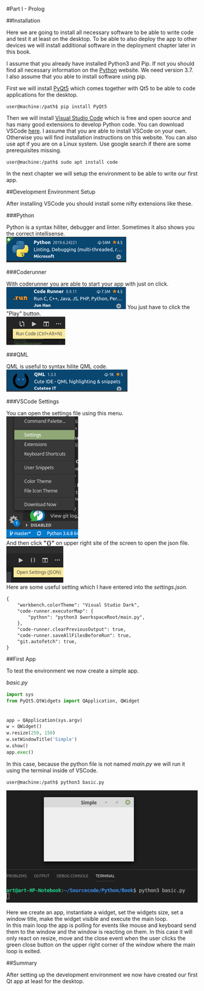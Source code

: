 #Part I - Prolog

##Installation

Here we are going to install all necessary software to be able to write code and test it at least on the desktop. 
To be able to also deploy the app to other devices we will install additional software in the deployment chapter later in this book. 

I assume that you already have installed Python3 and Pip. If not you should find all necessary information on the [Python](https://python.org) website. We need version 3.7.   
I also assume that you able to install software using pip. 

First we will install [PyQt5](https://www.riverbankcomputing.com/software/pyqt/intro) which comes together with Qt5 to be able to code applications for the desktop. 

```console
user@machine:/path$ pip install PyQt5
```

Then we will install [Visual Studio Code](https://code.visualstudio.com/) which is free and open source and has many good extensions to develop Python code. 
You can download VSCode [here](https://code.visualstudio.com/Download). I assume that you are able to install VSCode on your own. Otherwise you will find installation instructions on this website. 
You can also use apt if you are on a Linux system. 
Use google search if there are some prerequisites missing. 

```console
user@machine:/path$ sudo apt install code
```

In the next chapter we will setup the environment to be able to write our first app. 

##Development Environment Setup

After installing VSCode you should install some nifty extensions like these.   

###Python

Python is a syntax hiliter, debugger and linter. Sometimes it also shows you the correct intellisense.   
![AltText](../images/python.png "Title")

###Coderunner

With coderunner you are able to start your app with just on click.     
![AltText](../images/coderunner.png "Title")
You just have to click the "Play" button.   
![AltText](../images/runner.png "Title")

###QML

QML is useful to syntax hilite QML code.   
<img src="../images/qml.png" alt="QML" title="QML" />

###VSCode Settings

You can open the settings file using this menu.   
![AltText](../images/settings.png "Title")   
And then click <strong>"{}"</strong> on upper right site of the screen to open the json file.   
![AltText](../images/json.png "Title")   
Here are some useful setting which I have entered into the <em>settings.json</em>.  

<div class="codehilite"><pre><span></span><code><span class="p">{</span>
    <span class="nt">&quot;workbench.colorTheme&quot;</span><span class="p">:</span> <span class="s2">&quot;Visual Studio Dark&quot;</span><span class="p">,</span>
    <span class="nt">&quot;code-runner.executorMap&quot;</span><span class="p">:</span> <span class="p">{</span>
        <span class="nt">&quot;python&quot;</span><span class="p">:</span> <span class="s2">&quot;python3 $workspaceRoot/main.py&quot;</span><span class="p">,</span>
    <span class="p">},</span>
    <span class="nt">&quot;code-runner.clearPreviousOutput&quot;</span><span class="p">:</span> <span class="kc">true</span><span class="p">,</span>
    <span class="nt">&quot;code-runner.saveAllFilesBeforeRun&quot;</span><span class="p">:</span> <span class="kc">true</span><span class="p">,</span>
    <span class="nt">&quot;git.autofetch&quot;</span><span class="p">:</span> <span class="kc">true</span><span class="p">,</span>
<span class="p">}</span>
</code></pre></div>

##First App

To test the environment we now create a simple app.  

*basic.py*
```python
import sys
from PyQt5.QtWidgets import QApplication, QWidget


app = QApplication(sys.argv)
w = QWidget()
w.resize(250, 150)
w.setWindowTitle('Simple')
w.show()
app.exec()
```
In this case, because the python file is not named *main.py* we will run it using the terminal inside of VSCode.  

```console
user@machine:/path$ python3 basic.py
```

![AltText](../images/simple.png "Title")  
  
Here we create an app, instantiate a widget, set the widgets size, set a window title, make the widget visible and execute the main loop.   
In this main loop the app is polling for events like mouse and keyboard send them to the window and the window is reacting on them. In this case it will only react on resize, move and the close event when the user clicks the green close button on the upper right corner of the window where the main loop is exited.  

##Summary

After setting up the development environment we now have created our first Qt app at least for the desktop.
